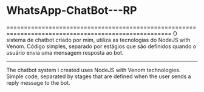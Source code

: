# WhatsApp-ChatBot---RP
=====================================================================================================
O sistema de chatbot criado por mim, utiliza as tecnologias do NodeJS with Venom. Código simples, separado por estágios que são definidos quando o usuário envia uma mensagem resposta ao bot.
_____________________________________________________________________________________________________
The chatbot system i created uses NodeJS with Venom technologies. Simple code, separated by stages that are defined when the user sends a reply message to the bot.
